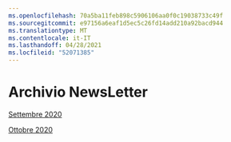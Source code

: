 ```yaml
---
ms.openlocfilehash: 70a5ba11feb898c5906106aa0f0c19038733c49f
ms.sourcegitcommit: e97156a6eaf1d5ec5c26fd14add210a92bacd944
ms.translationtype: MT
ms.contentlocale: it-IT
ms.lasthandoff: 04/28/2021
ms.locfileid: "52071385"
---
```



# <a name="newsletter-archive"></a>Archivio NewsLetter

[Settembre 2020](https://github.com/MicrosoftDocs/OfficeDocs-AppCompliance-pr/blob/master/Apps/docs/September%202020.md)

[Ottobre 2020](https://github.com/MicrosoftDocs/OfficeDocs-AppCompliance-pr/blob/master/Apps/docs/October%202020.md)
